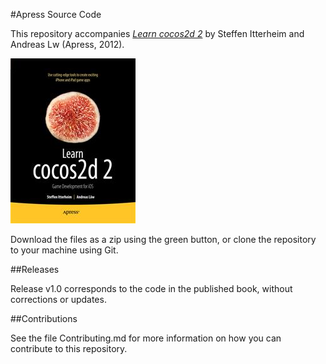 #Apress Source Code

This repository accompanies [*Learn cocos2d 2*](http://www.apress.com/9781430244165) by Steffen  Itterheim and Andreas Lw (Apress, 2012).

![Cover image](9781430244165.jpg)

Download the files as a zip using the green button, or clone the repository to your machine using Git.

##Releases

Release v1.0 corresponds to the code in the published book, without corrections or updates.

##Contributions

See the file Contributing.md for more information on how you can contribute to this repository.
